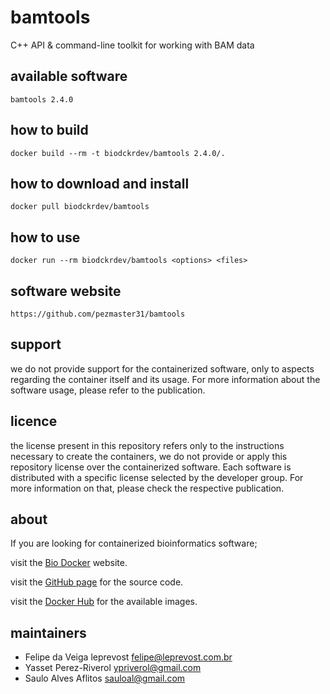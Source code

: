bamtools
=====
C++ API & command-line toolkit for working with BAM data


available software
--------
`bamtools 2.4.0`


how to build
------------
`docker build --rm -t biodckrdev/bamtools 2.4.0/.`


how to download and install
---------------------------
`docker pull biodckrdev/bamtools`


how to use
------------
`docker run --rm biodckrdev/bamtools <options> <files>`


software website
----------------
`https://github.com/pezmaster31/bamtools`


support
-------
we do not provide support for the containerized software, only to aspects regarding the container itself
and its usage. For more information about the software usage, please refer to the publication.


licence
-------
the license present in this repository refers only to the instructions necessary to create the containers, we do not provide or apply this repository license over the containerized software. Each software is distributed with a specific license selected by the developer group. For more information on that, please check the respective publication.


about
-----
If you are looking for containerized bioinformatics software;

visit the [Bio Docker](http://biodocker.github.io "Bio Docker") website.

visit the [GitHub page](https://github.com/BioDocker/) for the source code.

visit the [Docker Hub](https://registry.hub.docker.com/repos/biodckr/) for the available images.


maintainers
-----------
* Felipe da Veiga leprevost <felipe@leprevost.com.br>
* Yasset Perez-Riverol <ypriverol@gmail.com>
* Saulo Alves Aflitos <sauloal@gmail.com>

